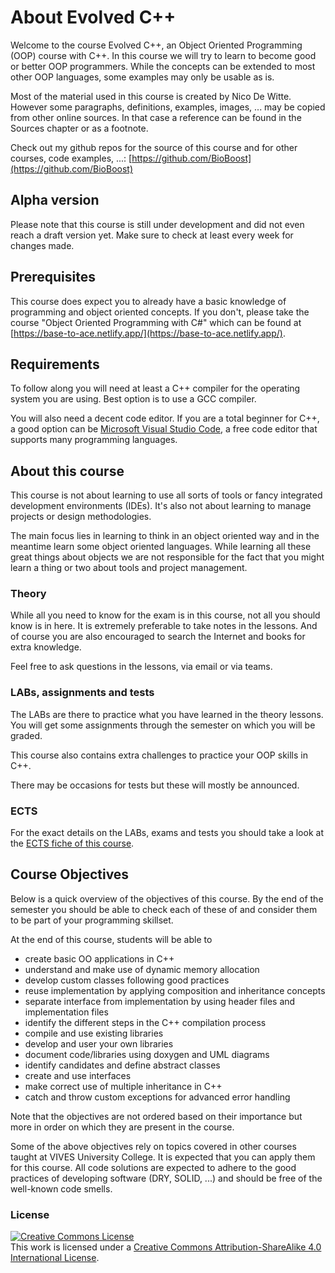 # About Evolved C++

Welcome to the course Evolved C++, an Object Oriented Programming (OOP) course with C++. In this course we will try to learn to become good or better OOP programmers. While the concepts can be extended to most other OOP languages, some examples may only be usable as is.

Most of the material used in this course is created by Nico De Witte. However some paragraphs, definitions, examples, images, ... may be copied from other online sources. In that case a reference can be found in the Sources chapter or as a footnote.

Check out my github repos for the source of this course and for other courses, code examples, ...: [https://github.com/BioBoost](https://github.com/BioBoost)

## Alpha version

Please note that this course is still under development and did not even reach a draft version yet. Make sure to check at least every week for changes made.

## Prerequisites

This course does expect you to already have a basic knowledge of programming and object oriented concepts. If you don't, please take the course "Object Oriented Programming with C#" which can be found at [https://base-to-ace.netlify.app/](https://base-to-ace.netlify.app/).

## Requirements

To follow along you will need at least a C++ compiler for the operating system you are using. Best option is to use a GCC compiler.

You will also need a decent code editor. If you are a total beginner for C++, a good option can be [Microsoft Visual Studio Code](https://code.visualstudio.com/), a free code editor that supports many programming languages.

## About this course

This course is not about learning to use all sorts of tools or fancy integrated development environments (IDEs). It's also not about learning to manage projects or design methodologies.

The main focus lies in learning to think in an object oriented way and in the meantime learn some object oriented languages. While learning all these great things about objects we are not responsible for the fact that you might learn a thing or two about tools and project management.

### Theory

While all you need to know for the exam is in this course, not all you should know is in here. It is extremely preferable to take notes in the lessons. And of course you are also encouraged to search the Internet and books for extra knowledge.

Feel free to ask questions in the lessons, via email or via teams.

### LABs, assignments and tests

The LABs are there to practice what you have learned in the theory lessons. You will get some assignments through the semester on which you will be graded.

This course also contains extra challenges to practice your OOP skills in C++.

There may be occasions for tests but these will mostly be announced.

### ECTS

For the exact details on the LABs, exams and tests you should take a look at the [ECTS fiche of this course](http://onderwijsaanbod.vives-noord.be/syllabi/n/B3N069N.htm).

## Course Objectives

Below is a quick overview of the objectives of this course. By the end of the semester you should be able to check each of these of and consider them to be part of your programming skillset.

At the end of this course, students will be able to

* create basic OO applications in C++
* understand and make use of dynamic memory allocation
* develop custom classes following good practices
* reuse implementation by applying composition and inheritance concepts
* separate interface from implementation by using header files and implementation files
* identify the different steps in the C++ compilation process
* compile and use existing libraries
* develop and user your own libraries
* document code/libraries using doxygen and UML diagrams
* identify candidates and define abstract classes
* create and use interfaces
* make correct use of multiple inheritance in C++
* catch and throw custom exceptions for advanced error handling

Note that the objectives are not ordered based on their importance but more in order on which they are present in the course.

Some of the above objectives rely on topics covered in other courses taught at VIVES University College. It is expected that you can apply them for this course. All code solutions are expected to adhere to the good practices of developing software (DRY, SOLID, ...) and should be free of the well-known code smells.

### License

<a rel="license" href="http://creativecommons.org/licenses/by-sa/4.0/"><img alt="Creative Commons License" style="border-width:0" src="https://i.creativecommons.org/l/by-sa/4.0/88x31.png" /></a><br />This work is licensed under a <a rel="license" href="http://creativecommons.org/licenses/by-sa/4.0/">Creative Commons Attribution-ShareAlike 4.0 International License</a>.
